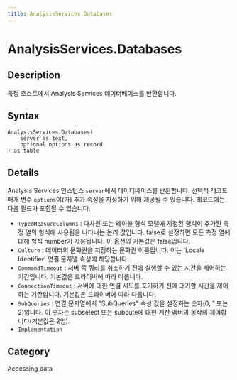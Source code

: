 ```yaml
---
title: AnalysisServices.Databases
---
```


# AnalysisServices.Databases


## Description

특정 호스트에서 Analysis Services 데이터베이스를 반환합니다.


## Syntax

```powerquery
AnalysisServices.Databases(
    server as text,
    optional options as record
) as table
```


## Details

Analysis Services 인스턴스 <code>server</code>에서 데이터베이스를 반환합니다. 선택적 레코드 매개 변수 <code>options</code>이(가) 추가 속성을 지정하기 위해 제공될 수 있습니다. 레코드에는 다음 필드가 포함될 수 있습니다.    <ul><li><code>TypedMeasureColumns</code> : 다차원 또는 테이블 형식 모델에 지정된 형식이 추가된 측정 열의 형식에 사용됨을 나타내는 논리 값입니다. false로 설정하면 모든 측정 열에 대해 형식 number가 사용됩니다. 이 옵션의 기본값은 false입니다.</li><li><code>Culture</code> : 데이터의 문화권을 지정하는 문화권 이름입니다. 이는 &#39;Locale Identifier&#39; 연결 문자열 속성에 해당합니다.</li><li><code>CommandTimeout</code> : 서버 쪽 쿼리를 취소하기 전에 실행할 수 있는 시간을 제어하는 기간입니다. 기본값은 드라이버에 따라 다릅니다.</li><li><code>ConnectionTimeout</code> : 서버에 대한 연결 시도를 포기하기 전에 대기할 시간을 제어하는 기간입니다. 기본값은 드라이버에 따라 다릅니다.</li><li><code>SubQueries</code> : 연결 문자열에서 &quot;SubQueries&quot; 속성 값을 설정하는 숫자(0, 1 또는 2)입니다. 이 숫자는 subselect 또는 subcute에 대한 계산 멤버의 동작의 제어합니다(기본값은 2임).</li><li><code>Implementation</code></li></ul>    



## Category
Accessing data
